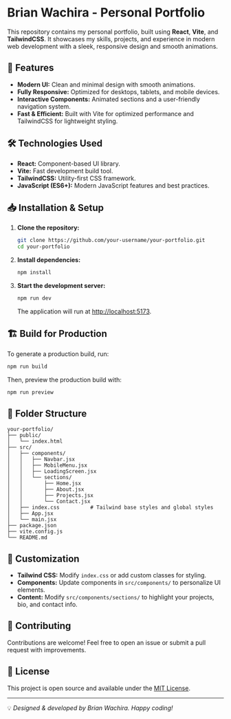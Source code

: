 # Brian Wachira - Personal Portfolio

This repository contains my personal portfolio, built using **React**, **Vite**, and **TailwindCSS**. It showcases my skills, projects, and experience in modern web development with a sleek, responsive design and smooth animations.


## 🚀 Features

- **Modern UI:** Clean and minimal design with smooth animations.
- **Fully Responsive:** Optimized for desktops, tablets, and mobile devices.
- **Interactive Components:** Animated sections and a user-friendly navigation system.
- **Fast & Efficient:** Built with Vite for optimized performance and TailwindCSS for lightweight styling.

## 🛠 Technologies Used

- **React:** Component-based UI library.
- **Vite:** Fast development build tool.
- **TailwindCSS:** Utility-first CSS framework.
- **JavaScript (ES6+):** Modern JavaScript features and best practices.

## 📥 Installation & Setup

1. **Clone the repository:**

   ```bash
   git clone https://github.com/your-username/your-portfolio.git
   cd your-portfolio
   ```

2. **Install dependencies:**

   ```bash
   npm install
   ```

3. **Start the development server:**

   ```bash
   npm run dev
   ```

   The application will run at [http://localhost:5173](http://localhost:5173).

## 🏗 Build for Production

To generate a production build, run:

```bash
npm run build
```

Then, preview the production build with:

```bash
npm run preview
```

## 📁 Folder Structure

```
your-portfolio/
├── public/
│   └── index.html
├── src/
│   ├── components/
│   │   ├── Navbar.jsx
│   │   ├── MobileMenu.jsx
│   │   ├── LoadingScreen.jsx
│   │   └── sections/
│   │       ├── Home.jsx
│   │       ├── About.jsx
│   │       ├── Projects.jsx
│   │       └── Contact.jsx
│   ├── index.css          # Tailwind base styles and global styles
│   ├── App.jsx
│   └── main.jsx
├── package.json
├── vite.config.js
└── README.md
```

## 🎨 Customization

- **Tailwind CSS:** Modify `index.css` or add custom classes for styling.
- **Components:** Update components in `src/components/` to personalize UI elements.
- **Content:** Modify `src/components/sections/` to highlight your projects, bio, and contact info.

## 🤝 Contributing

Contributions are welcome! Feel free to open an issue or submit a pull request with improvements.

## 📜 License

This project is open source and available under the [MIT License](LICENSE).

---

💡 *Designed & developed by Brian Wachira. Happy coding!*
